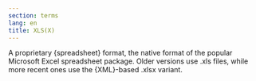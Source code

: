 ```yaml
---
section: terms
lang: en
title: XLS(X)
---
```


A proprietary {spreadsheet} format, the native format of the popular Microsoft Excel spreadsheet package. Older versions use .xls files, while more recent ones use the {XML}-based .xlsx variant.